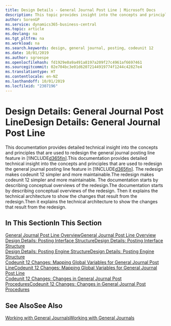 ```yaml
---
title: Design Details - General Journal Post Line | Microsoft Docs
description: This topic provides insight into the concepts and principles that are used to redesign the general journal posting line feature in Business Central.
author: SorenGP
ms.service: dynamics365-business-central
ms.topic: article
ms.devlang: na
ms.tgt_pltfrm: na
ms.workload: na
ms.search.keywords: design, general journal, posting, codeunit 12
ms.date: 10/01/2019
ms.author: sgroespe
ms.openlocfilehash: fd1929e0a9a491a8197a209f27c4961af6697461
ms.sourcegitcommit: 02e704bc3e01d62072144919774f1244c42827e4
ms.translationtype: HT
ms.contentlocale: en-NZ
ms.lasthandoff: 10/01/2019
ms.locfileid: "2307196"
---
```

# <a name="design-details-general-journal-post-line"></a><span data-ttu-id="ad407-103">Design Details: General Journal Post Line</span><span class="sxs-lookup"><span data-stu-id="ad407-103">Design Details: General Journal Post Line</span></span>
<span data-ttu-id="ad407-104">This documentation provides detailed technical insight into the concepts and principles that are used to redesign the general journal posting line feature in [!INCLUDE[d365fin](includes/d365fin_md.md)].</span><span class="sxs-lookup"><span data-stu-id="ad407-104">This documentation provides detailed technical insight into the concepts and principles that are used to redesign the general journal posting line feature in [!INCLUDE[d365fin](includes/d365fin_md.md)].</span></span> <span data-ttu-id="ad407-105">The redesign makes codeunit 12 simpler and more maintainable.</span><span class="sxs-lookup"><span data-stu-id="ad407-105">The redesign makes codeunit 12 simpler and more maintainable.</span></span> <span data-ttu-id="ad407-106">The documentation starts by describing conceptual overviews of the redesign.</span><span class="sxs-lookup"><span data-stu-id="ad407-106">The documentation starts by describing conceptual overviews of the redesign.</span></span> <span data-ttu-id="ad407-107">Then it explains the technical architecture to show the changes that result from the redesign.</span><span class="sxs-lookup"><span data-stu-id="ad407-107">Then it explains the technical architecture to show the changes that result from the redesign.</span></span>  

## <a name="in-this-section"></a><span data-ttu-id="ad407-108">In This Section</span><span class="sxs-lookup"><span data-stu-id="ad407-108">In This Section</span></span>  
[<span data-ttu-id="ad407-109">General Journal Post Line Overview</span><span class="sxs-lookup"><span data-stu-id="ad407-109">General Journal Post Line Overview</span></span>](design-details-general-journal-post-line-overview.md)  
[<span data-ttu-id="ad407-110">Design Details: Posting Interface Structure</span><span class="sxs-lookup"><span data-stu-id="ad407-110">Design Details: Posting Interface Structure</span></span>](design-details-posting-interface-structure.md)  
[<span data-ttu-id="ad407-111">Design Details: Posting Engine Structure</span><span class="sxs-lookup"><span data-stu-id="ad407-111">Design Details: Posting Engine Structure</span></span>](design-details-posting-engine-structure.md)  
[<span data-ttu-id="ad407-112">Codeunit 12 Changes: Mapping Global Variables for General Journal Post Line</span><span class="sxs-lookup"><span data-stu-id="ad407-112">Codeunit 12 Changes: Mapping Global Variables for General Journal Post Line</span></span>](design-details-codeunit-12-changes-mapping-global-variables-for-general-journal-post-line.md)  
[<span data-ttu-id="ad407-113">Codeunit 12 Changes: Changes in General Journal Post Procedures</span><span class="sxs-lookup"><span data-stu-id="ad407-113">Codeunit 12 Changes: Changes in General Journal Post Procedures</span></span>](design-details-codeunit-12-changes-changes-in-general-journal-post-procedures.md)  

## <a name="see-also"></a><span data-ttu-id="ad407-114">See Also</span><span class="sxs-lookup"><span data-stu-id="ad407-114">See Also</span></span>  
[<span data-ttu-id="ad407-115">Working with General Journals</span><span class="sxs-lookup"><span data-stu-id="ad407-115">Working with General Journals</span></span>](ui-work-general-journals.md)
